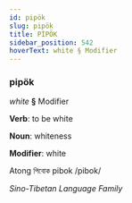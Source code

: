 ```yaml
---
id: pipök
slug: pipök
title: PİPÖK
sidebar_position: 542
hoverText: white § Modifier
---
```


### pipök

*white* **§** Modifier

**Verb**: to be white

**Noun**: whiteness

**Modifier**: white

Atong পিবোক pibok /pibok/

*Sino-Tibetan Language Family*